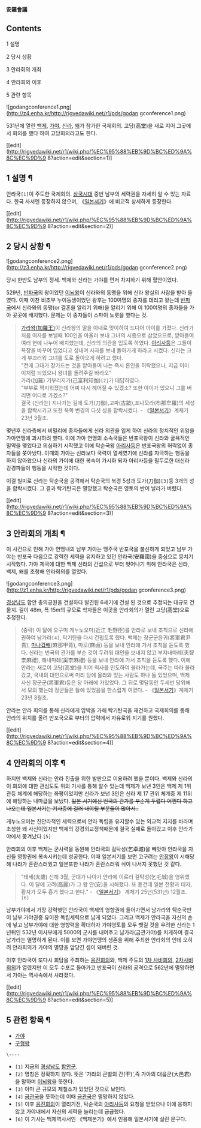 **安羅會議**

## Contents

    

1 설명

2 당시 상황

3 안라회의 개최

4 안라회의 이후

5 관련 항목

![godangconference1.png](http://z4.enha.kr/http://rigvedawiki.net/r1/pds/godan
gconference1.png)

  
531년에 열린 [백제](%EB%B0%B1%EC%A0%9C.md), [가야](%EA%B0%80%EC%95%BC.md),
[신라](%EC%8B%A0%EB%9D%BC.md), [왜](%EC%99%9C.md)가 참가한 국제회의. 고당(高堂)을 새로 지어
그곳에서 회의를 했다 하여 고당회의라고도 한다.

[[edit](http://rigvedawiki.net/r1/wiki.php/%EC%95%88%EB%9D%BC%ED%9A%8C%EC%9D%9
8?action=edit&section=1)]

## 1 설명 ¶

안라국`[1]`이 주도한 국제회의. [삼국시대](%EC%82%BC%EA%B5%AD%EC%8B%9C%EB%8C%80.md) 중반 남부의
세력권을 자세히 알 수 있는 자료다. 한국 사서엔 등장하지 않으며,
《[일본서기](%EC%9D%BC%EB%B3%B8%EC%84%9C%EA%B8%B0.md)》에 비교적 상세하게 등장한다.

[[edit](http://rigvedawiki.net/r1/wiki.php/%EC%95%88%EB%9D%BC%ED%9A%8C%EC%9D%9
8?action=edit&section=2)]

## 2 당시 상황 ¶

![godangconference2.png](http://z3.enha.kr/http://rigvedawiki.net/r1/pds/godan
gconference2.png)

당시 한반도 남부의 정세. 백제와 신라는 가야를 먼저 차지하기 위해 혈안이었다.

  
529년, [반파국](%EB%B0%98%ED%8C%8C%EA%B5%AD.md)의 왕이었던
[이뇌왕](%EC%9D%B4%EB%87%8C%EC%99%95.md)이 신라와의 동맹을 위해 신라 왕실의 사람을 받아 들였다. 이때 이찬
비조부 누이동생이었던 왕후는 100여명의 종자를 데리고 왔는데 [반파국](%EB%B0%98%ED%8C%8C%EA%B5%AD.md)에서
신라와의 동맹(or 결혼을 알리기 위해)을 알리기 위해 이 100여명의 종자들을 가야 곳곳에 배치했다. 문제는 이 종자들이 스파이 노릇을
했다는 것.

  

> [가라왕(加羅王)](%EC%9D%B4%EB%87%8C%EC%99%95.md)이 신라왕의 딸을 아내로 맞이하여 드디어 아이를 가졌다.
신라가 처음 여자를 보낼때 100인을 아울러 보내 그녀의 시종으로 삼았으므로, 받아들여 여러 현에 나누어 배치했는데, 신라의 의관을 입도록
하였다. [아리사등](%EC%95%84%EB%A6%AC%EC%82%AC%EB%93%B1.md)은 그들이 복장을 바꾸어 입었다고 성내며
사자를 보내 돌아가게 하라고 시켰다. 신라는 크게 부끄러워 그녀를 도로 돌아오게 하려고 했다.  
"전에 그대가 장가드는 것을 받아들여 나는 즉시 혼인을 허락했으나, 지금 이미 이처럼 되었으니 왕녀를 돌려주길 바라오"  
가라(加羅) 기부리지가(己富利知伽)`[2]`가 대답하였다.  
"부부로 짝지워졌는데 어찌 다시 헤어질 수 있겠소? 또한 아이가 있으니 그를 버리면 어디로 가겠소?"  
결국 (신라는) 지나가는 길에 도가(刀伽),고파(古跛),포나모라(布那牟羅)의 세성을 함락시키고 또한 북쪽 변경의 다섯 성을 함락시켰다. -
《[일본서기](%EC%9D%BC%EB%B3%B8%EC%84%9C%EA%B8%B0.md)》계체기 23년 3월조.

  
몇년후 신라측에서 비밀리에 종자들에게 신라 의관을 입게 하여 신라의 정치적인 위엄을 가야연맹에 과시하려 했다. 이에 가야 연맹의 소속국들은
반포국왕이 신라와 굴욕적인 밀약을 맺었다고 의심하기 시작했고 이에 탁순국왕
[아리사등](%EC%95%84%EB%A6%AC%EC%82%AC%EB%93%B1.md)은 반포국왕의 허락없이 종자들을 쫒아냈다. 이때의
가야는 신라보다 국력이 열세였기에 신라를 자극하는 행동을 하지 않아왔으나 신라의 가야에 대한 복속이 가시화 되자 아리사등을 필두로한 대신라
강경파들이 행동을 시작한 것이다.

  

이걸 빌미로 신라는 탁순국을 공격해서 탁순국의 북경 5성과 도가(刀伽)`[3]`등 3개의 성을 함락시켰다. 그 결과 탁기탄국은 멸망했고
탁순국은 영토의 반이 날라가 버렸다.

[[edit](http://rigvedawiki.net/r1/wiki.php/%EC%95%88%EB%9D%BC%ED%9A%8C%EC%9D%9
8?action=edit&section=3)]

## 3 안라회의 개최 ¶

이 사건으로 인해 가야 연맹내의 남부 가야는 맹주국 반포국을 불신하게 되었고 남부 가야는 반포국 다음으로 강력한 세력을 유지하고 있던
안라국(安羅國)을 중심으로 뭉치기 시작했다. 가야 제국에 대한 백제 신라의 간섭으로 부터 벗어나기 위해 안라국은 신라, 백제, 왜를 초청해
안라회의를 열었다.

  

![godangconference3.png](http://z1.enha.kr/http://rigvedawiki.net/r1/pds/godan
gconference3.png)

[경상남도](%EA%B2%BD%EC%83%81%EB%82%A8%EB%8F%84.md) 함안 충의공원을 건설하다 발견된 6세기에 건설 된
것으로 추정되는 대규모 건물지. 길이 48m, 폭 15m의 규모로 학자들은 이곳을 안라회의가 열린 고당(高堂)으로 추정한다.

  

> (중략) 이 달에 오구미 게누노오미(近江 毛野臣)를 안라로 보내 조칙으로 신라에 권하여 남가라`[4]`, 탁기탄을 다시 건립토록 했다.
백제는 장군군윤귀(將軍君尹貴), [마나갑배](%EB%A7%88%EB%82%98%EA%B0%91%EB%B0%B0.md)(麻那甲背),
마로(麻鹵) 등을 보내 안라에 가서 조칙을 듣도록 했다. 신라는 번국의 관가를 부순 것이 두려워 대인을 보내지 않고 부지내마례(夫智柰麻禮),
해내마례(奚柰麻禮) 등을 보내 안라에 가서 조칙을 듣도록 했다. 이에 안라는 새로이 고당(高堂)을 지어 칙사를 인도하여 올라가는데, 국주는
따라 올라갔고, 국내의 대인으로써 미리 당에 올라와 있는 사람도 하나 둘 있었으며, 백제 사신 장군군(將軍君)등은 당 아래에 가있었다. 그
뒤로 몇달동안 두세번 당위해서 모의 했는데 장군들은 뜰에 있었음을 한스럽게 여겼다. -
《[일본서기](%EC%9D%BC%EB%B3%B8%EC%84%9C%EA%B8%B0.md)》계체기 23년 3월조.

  
안라는 안라 회의를 통해 신라에게 압박을 가해 탁기탄국을 재건하고 국제회의를 통해 안라의 위치를 올려 반포국으로 부터의 압력에서 자유로워
지기를 원했다.

[[edit](http://rigvedawiki.net/r1/wiki.php/%EC%95%88%EB%9D%BC%ED%9A%8C%EC%9D%9
8?action=edit&section=4)]

## 4 안라회의 이후 ¶

하지만 백제와 신라는 안라 진출을 위한 발판으로 이용하려 했을 뿐이다. 백제와 신라의 이 회의에 대한 관심도도 위의 기사를 통해 알수 있는데
백제가 보낸 3인은 백제 제 1위 관등 체계에 해당하는 좌평이었지만 신라가 보낸 3인은 신라 제 17 관위 체계중 제 11위에 해당하는
내마급을 보냈다. <del>일본 서기에선 번국의 관가를 부순게 두렵다 어쩐다 하고 나오는데 일본서기는 기사중에 걸러 내야될 부분들이
많아서..</del>

  

게누노오미는 친안라적인 세력으로써 안라 독립을 유지할수 있는 외교적 지지를 바라며 초청한 왜 사신이었지만 백제의 강경외교정책때문에 결국
실패로 돌아갔고 이후 안라가야에서 쫒겨났다.`[5]`

  

안라회의 이후 백제는 군사력을 동원해 안라국의 걸탁성(乞卓城)을 빼앗아 안라국을 자신들 영향권에 복속시키는데 성공한다. 이때 일본서기를 보면
고구려는 [안장왕](%EC%95%88%EC%9E%A5%EC%99%95.md)이 시해당해 나라가 혼란스러웠고 일본또한 나라가 혼란스러워
쉬이 나서지 못했던 것 같다.

  

> "태세(太歲) 신해 3월, 군대가 나아가 안라에 이르러 걸탁성(乞乇城)을 영위했다. 이 달에 고려(高麗)가 그 왕 안(安)을 시해했다.
또 듣건데 일본 천황과 태자, 황자가 모두 흥거 했다고 한다." -
《[일본서기](%EC%9D%BC%EB%B3%B8%EC%84%9C%EA%B8%B0.md)》 계체기 25년(531년) 12월조.`[6]`

  
남부가야에서 가장 강력햇던 안라국이 백제의 영향권에 들어가면서 남가라와 탁순국만이 남부 가야권중 유이한 독립세력으로 남게 되었다. 그리고
백제가 안라국을 자신의 손에 넣고 남부가야에 대한 영향력을 확대하자 가야영토를 모두 뺏길 것을 우려한 신라는 1년뒤인 532년 이사부에게
5000의 군사를 내어주고 남가라(금관가야)를 치게하여 결국 남가라는 멸명하게 된다. 이를 보면 가야연맹의 생존을 위해 주최한 안라회의 인데
오히려 안라회의가 가야의 멸망을 앞당긴 셈이 돼버린 것.

  

이후 안라국이 또다시 회담을 주최하는 [웅진회의](%EC%9B%85%EC%A7%84%ED%9A%8C%EC%9D%98.md)와, 백제
주도의 [1차 사비회의](%EC%82%AC%EB%B9%84%ED%9A%8C%EC%9D%98.md), [2차사비회의](%EC%82%AC%EB%B9%84%ED%9A%8C%EC%9D%98.md)가 열렸지만 이 모두 수포로 돌아가고 반포국이 신라의
공격으로 562년에 멸망하면서 가야는 역사속에서 사라졌다.

[[edit](http://rigvedawiki.net/r1/wiki.php/%EC%95%88%EB%9D%BC%ED%9A%8C%EC%9D%9
8?action=edit&section=5)]

## 5 관련 항목 ¶

  * [가야](%EA%B0%80%EC%95%BC.md)
  * [구형왕](%EA%B5%AC%ED%98%95%EC%99%95.md)

`\----`

  * `[1]` 지금의 [경상남도](%EA%B2%BD%EC%83%81%EB%82%A8%EB%8F%84.md) [함안군](%ED%95%A8%EC%95%88%EA%B5%B0.md).
  * `[2]` 명칭은 정확하지 않다. 뜻은 '가라의 큰벌의 간(干)',즉 가야의 대읍군(大邑君)을 말하며 [이뇌왕](%EC%9D%B4%EB%87%8C%EC%99%95.md)을 뜻한다.
  * `[3]` 아마 큰 규모의 제철소가 있었던 것으로 보인다.
  * `[4]` [금관국](%EA%B8%88%EA%B4%80%EA%B5%AD.md)을 뜻하는데 이때 [금관국](%EA%B8%88%EA%B4%80%EA%B5%AD.md)은 멸망하지 않았다.
  * `[5]` 이후 [웅진회의](%EC%9B%85%EC%A7%84%ED%9A%8C%EC%9D%98.md)이 열리기전, 탁순국의 [아리사등](%EC%95%84%EB%A6%AC%EC%82%AC%EB%93%B1.md)의 요청을 받았으나 이에 응하지 않고 가야내에서 자신의 세력을 늘리는데 급급했다.
  * `[6]` 이 기사는 백제역사서인 《백제본기》에서 인용해 일본서기에 실린 문구다.

